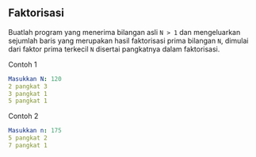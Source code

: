 ## Faktorisasi

Buatlah program yang menerima bilangan asli `N > 1` dan mengeluarkan sejumlah baris yang merupakan hasil faktorisasi prima bilangan `N`, dimulai dari faktor prima terkecil `N` disertai pangkatnya dalam faktorisasi.

Contoh 1
```yaml
Masukkan N: 120
2 pangkat 3
3 pangkat 1
5 pangkat 1
```

Contoh 2
```yaml
Masukkan n: 175
5 pangkat 2
7 pangkat 1
```